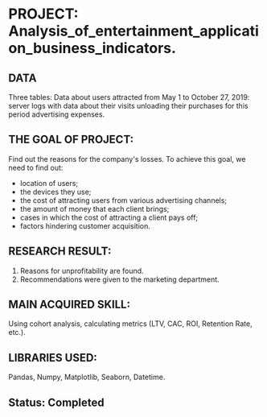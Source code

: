 # PROJECT: Analysis_of_entertainment_application_business_indicators.

## DATA
Three tables:
Data about users attracted from May 1 to October 27, 2019: server logs with data about their visits
unloading their purchases for this period
advertising expenses.

## THE GOAL OF PROJECT:
Find out the reasons for the company's losses.
To achieve this goal, we need to find out:
- location of users;
- the devices they use;
- the cost of attracting users from various advertising channels;
- the amount of money that each client brings;
- cases in which the cost of attracting a client pays off;
- factors hindering customer acquisition.

## RESEARCH RESULT:
1. Reasons for unprofitability are found.
2. Recommendations were given to the marketing department.

## MAIN ACQUIRED SKILL:
Using cohort analysis, calculating metrics (LTV, CAC, ROI, Retention Rate, etc.).

## LIBRARIES USED:
Pandas, Numpy, Matplotlib, Seaborn, Datetime.

## Status: Completed